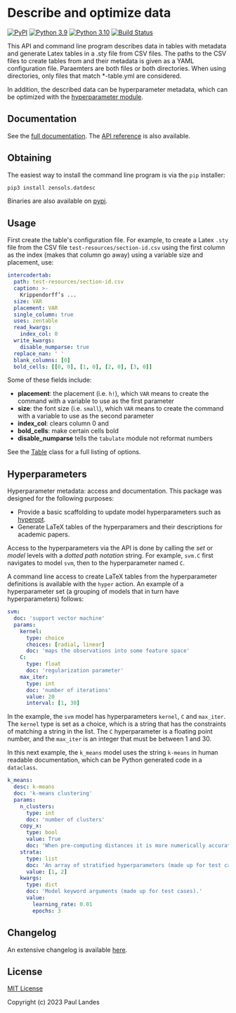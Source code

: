 # Describe and optimize data

[![PyPI][pypi-badge]][pypi-link]
[![Python 3.9][python39-badge]][python39-link]
[![Python 3.10][python310-badge]][python310-link]
[![Build Status][build-badge]][build-link]

This API and command line program describes data in tables with metadata and
generate Latex tables in a .sty file from CSV files.  The paths to the CSV
files to create tables from and their metadata is given as a YAML configuration
file.  Paraemters are both files or both directories.  When using directories,
only files that match *-table.yml are considered.

In addition, the described data can be hyperparameter metadata, which can be
optimized with the [hyperparameter module](#hyperparameters).


## Documentation

See the [full documentation](https://plandes.github.io/datdesc/index.html).
The [API reference](https://plandes.github.io/datdesc/api.html) is also
available.


## Obtaining

The easiest way to install the command line program is via the `pip` installer:
```bash
pip3 install zensols.datdesc
```

Binaries are also available on [pypi].


## Usage

First create the table's configuration file.  For example, to create a Latex
`.sty` file from the CSV file `test-resources/section-id.csv` using the first
column as the index (makes that column go away) using a variable size and
placement, use:
```yaml
intercodertab:
  path: test-resources/section-id.csv
  caption: >-
    Krippendorff’s ...
  size: VAR
  placement: VAR
  single_column: true
  uses: zentable
  read_kwargs:
    index_col: 0
  write_kwargs:
    disable_numparse: true
  replace_nan: ' '
  blank_columns: [0]
  bold_cells: [[0, 0], [1, 0], [2, 0], [3, 0]]
```

Some of these fields include:

* **placement**: the placement (i.e. `h!`), which `VAR` means to create the
  command with a variable to use as the first parameter
* **size**: the font size (i.e. `small`), which `VAR` means to create the
  command with a variable to use as the second parameter
* **index_col**: clears column 0 and
* **bold_cells**: make certain cells bold
* **disable_numparse** tells the `tabulate` module not reformat numbers

See the [Table] class for a full listing of options.


## Hyperparameters

Hyperparameter metadata: access and documentation.  This package was designed
for the following purposes:

* Provide a basic scaffolding to update model hyperparameters such as
  [hyperopt].
* Generate LaTeX tables of the hyperparamers and their descriptions for
  academic papers.

Access to the hyperparameters via the API is done by calling the *set* or
*model* levels with a *dotted path notation* string.  For example, `svm.C`
first navigates to model `svm`, then to the hyperparameter named `C`.

A command line access to create LaTeX tables from the hyperparameter
definitions is available with the `hyper` action.  An example of a
hyperparameter set (a grouping of models that in turn have hyperparameters)
follows:
```yaml
svm:
  doc: 'support vector machine'
  params:
    kernel:
      type: choice
      choices: [radial, linear]
      doc: 'maps the observations into some feature space'
    C:
      type: float
      doc: 'regularization parameter'
    max_iter:
      type: int
      doc: 'number of iterations'
      value: 20
      interval: [1, 30]
```
In the example, the `svm` model has hyperparameters `kernel`, `C` and
`max_iter`.  The `kernel` type is set as a choice, which is a string that has
the constraints of matching a string in the list.  The `C` hyperparameter is a
floating point number, and the `max_iter` is an integer that must be between 1
and 30.

In this next example, the `k_means` model uses the string `k-means` in human
readable documentation, which can be Python generated code in a `dataclass`.
```yaml
k_means:
  desc: k-means
  doc: 'k-means clustering'
  params:
    n_clusters:
      type: int
      doc: 'number of clusters'
    copy_x:
      type: bool
      value: True
      doc: 'When pre-computing distances it is more numerically accurate to center the data first'
    strata:
      type: list
      doc: 'An array of stratified hyperparameters (made up for test cases).'
      value: [1, 2]
    kwargs:
      type: dict
      doc: 'Model keyword arguments (made up for test cases).'
      value:
        learning_rate: 0.01
        epochs: 3
```


## Changelog

An extensive changelog is available [here](CHANGELOG.md).


## License

[MIT License](LICENSE.md)

Copyright (c) 2023 Paul Landes


<!-- links -->
[pypi]: https://pypi.org/project/zensols.datdesc/
[pypi-link]: https://pypi.python.org/pypi/zensols.datdesc
[pypi-badge]: https://img.shields.io/pypi/v/zensols.datdesc.svg
[python39-badge]: https://img.shields.io/badge/python-3.9-blue.svg
[python39-link]: https://www.python.org/downloads/release/python-390
[python310-badge]: https://img.shields.io/badge/python-3.10-blue.svg
[python310-link]: https://www.python.org/downloads/release/python-310
[build-badge]: https://github.com/plandes/datdesc/workflows/CI/badge.svg
[build-link]: https://github.com/plandes/datdesc/actions

[hyperopt]: http://hyperopt.github.io/hyperopt/

[Table]: api/zensols.datdesc.html#zensols.datdesc.table.Table
